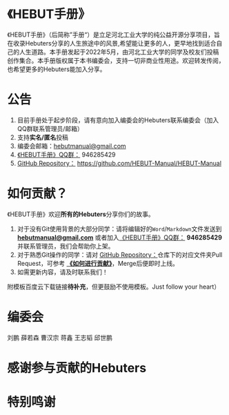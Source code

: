 # 《HEBUT手册》

《HEBUT手册》（后简称”手册“）是立足河北工业大学的纯公益开源分享项目，旨在收录Hebuters分享的人生旅途中的风景,希望能让更多的人，更早地找到适合自己的人生道路。本手册发起于2022年5月，由河北工业大学的同学及校友们投稿创作集合。本手册版权属于本书编委会，支持一切非商业性用途。欢迎转发传阅，也希望更多的Hebuters能加入分享。

# 公告
1. 目前手册处于起步阶段，请有意向加入编委会的Hebuters联系编委会（加入QQ群联系管理员/邮箱）
2. 支持**实名/匿名**投稿
3. 编委会邮箱：hebutmanual@gmail.com
4. [《HEBUT手册》QQ群：](点击链接加入群聊【HEBUT手册】：ERR) 946285429
5. [GitHub Repository：](https://github.com/HEBUT-Manual/HEBUT-Manual) https://github.com/HEBUT-Manual/HEBUT-Manual
# 如何贡献？
《HEBUT手册》欢迎**所有的Hebuters**分享你们的故事。

1. 对于没有Git使用背景的大部分同学：请将编辑好的`Word`/`Markdown`文件发送到**hebutmanual@gmail.com** 或者加入[《HEBUT手册》QQ群：](点击链接加入群聊【HEBUT手册】：ERR) **946285429**并联系管理员，我们会帮助你上架。
2. 对于熟悉Git操作的同学：请对 [GitHub Repository：](https://github.com/HEBUT-Manual/HEBUT-Manual)仓库下的对应文件夹Pull Request，可参考 [**《如何进行贡献》**](如何进行经验分享)，Merge后便即时上线。
3. 如需更新内容，请及时联系我们！

附模板百度云下载链接**待补充**，但更鼓励不使用模板。Just follow your heart）



# 编委会
刘鹏 薛若森 曹汉宗 蒋鑫 王志韬 邱世鹏
# 感谢参与贡献的Hebuters

# 特别鸣谢




